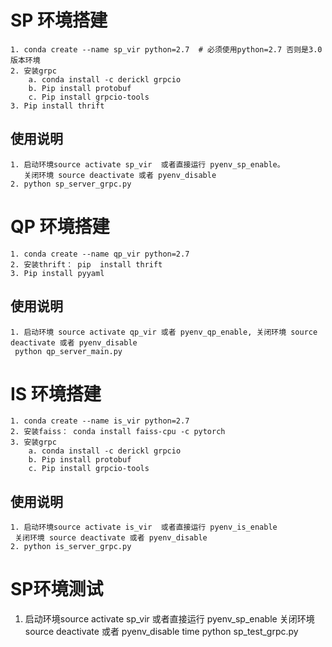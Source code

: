 # SP 环境搭建
	1. conda create --name sp_vir python=2.7  # 必须使用python=2.7 否则是3.0版本环境
	2. 安装grpc
		a. conda install -c derickl grpcio
		b. Pip install protobuf
		c. Pip install grpcio-tools
	3. Pip install thrift

## 使用说明
	1. 启动环境source activate sp_vir  或者直接运行 pyenv_sp_enable。
	   关闭环境 source deactivate 或者 pyenv_disable
	2. python sp_server_grpc.py

# QP 环境搭建
	1. conda create --name qp_vir python=2.7
	2. 安装thrift： pip  install thrift
	3. Pip install pyyaml

## 使用说明
	1. 启动环境 source activate qp_vir 或者 pyenv_qp_enable, 关闭环境 source deactivate 或者 pyenv_disable
     python qp_server_main.py
     


# IS 环境搭建
	1. conda create --name is_vir python=2.7
	2. 安装faiss： conda install faiss-cpu -c pytorch
	3. 安装grpc
		a. conda install -c derickl grpcio
		b. Pip install protobuf
		c. Pip install grpcio-tools

## 使用说明
	1. 启动环境source activate is_vir  或者直接运行 pyenv_is_enable
     关闭环境 source deactivate 或者 pyenv_disable
	2. python is_server_grpc.py

# SP环境测试
1. 启动环境source activate sp_vir  或者直接运行 pyenv_sp_enable
   关闭环境 source deactivate 或者 pyenv_disable
   time python sp_test_grpc.py
